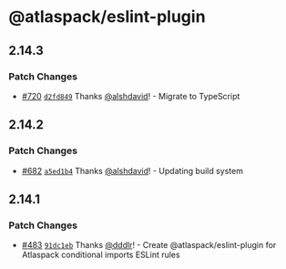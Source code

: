 # @atlaspack/eslint-plugin

## 2.14.3

### Patch Changes

- [#720](https://github.com/atlassian-labs/atlaspack/pull/720) [`d2fd849`](https://github.com/atlassian-labs/atlaspack/commit/d2fd849770fe6305e9c694bd97b1bd905abd9d94) Thanks [@alshdavid](https://github.com/alshdavid)! - Migrate to TypeScript

## 2.14.2

### Patch Changes

- [#682](https://github.com/atlassian-labs/atlaspack/pull/682) [`a5ed1b4`](https://github.com/atlassian-labs/atlaspack/commit/a5ed1b414498560f393ff491af4da25b6e8dde56) Thanks [@alshdavid](https://github.com/alshdavid)! - Updating build system

## 2.14.1

### Patch Changes

- [#483](https://github.com/atlassian-labs/atlaspack/pull/483) [`91dc1eb`](https://github.com/atlassian-labs/atlaspack/commit/91dc1ebdca0ce788e0163afbb7a01e491c56019c) Thanks [@dddlr](https://github.com/dddlr)! - Create @atlaspack/eslint-plugin for Atlaspack conditional imports ESLint rules

